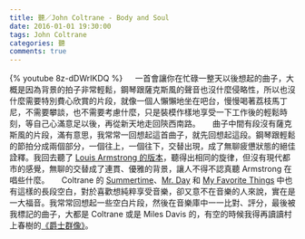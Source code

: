 ```yaml
---
title: 聽／John Coltrane - Body and Soul
date: 2016-01-01 19:30:00
tags: John Coltrane
categories: 聽
comments: true
---
```

{% youtube 8z-dDWrIKDQ %}
　
一首會讓你在忙碌一整天以後想起的曲子，大概是因為背景的拍子非常輕鬆，鋼琴跟薩克斯風的聲音也沒什麼侵略性，所以也沒什麼需要特別費心欣賞的片段，就像一個人懶懶地坐在吧台，慢慢喝著荔枝馬丁尼，不需要攀談，也不需要考慮什麼，只是裝模作樣地享受一下工作後的輕鬆時刻，等自己心滿意足以後，再從新天地走回陝西南路。<!--more-->
　
曲子中間有段沒有薩克斯風的片段，滿有意思，我常常一回想起這首曲子，就先回想起這段。鋼琴跟輕鬆的節拍分成兩個部分，一個往上，一個往下，交替出現，成了無聊疲憊狀態的絕佳詮釋。我回去聽了 [Louis Armstrong 的版本](https://www.youtube.com/watch?v=YpGZBr-RYK8)，聽得出相同的旋律，但沒有現代都市的感覺，無聊的交替成了連貫、優雅的背景，讓人不得不認真聽 Armstrong 在唱些什麼。
　
Coltrane 的 [Summertime](https://www.youtube.com/watch?v=NEftw9o1joo)、[Mr. Day](https://www.youtube.com/watch?v=uiBsQBfrwZU) 和 [My Favorite Things](https://www.youtube.com/watch?v=qWG2dsXV5HI) 中也有這樣的長段空白，對於喜歡想純粹享受音樂，卻又意不在音樂的人來說，實在是一大福音。我常常回想起一些空白片段，然後在音樂庫中一一比對、評分，最後被我標記的曲子，大都是 Coltrane 或是 Miles Davis 的，有空的時候我得再讀讀村上春樹的[《爵士群像》](http://www.books.com.tw/products/0010014444)。